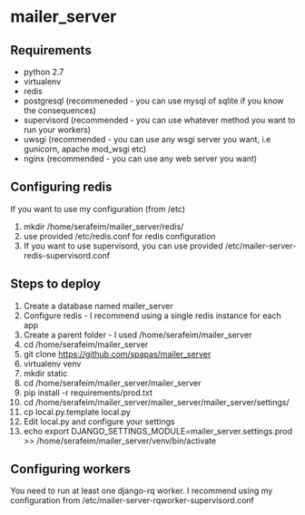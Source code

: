 mailer_server
=============


Requirements
------------

- python 2.7
- virtualenv
- redis
- postgresql (recommeneded - you can use mysql of sqlite if you know the consequences)
- supervisord (recommended - you can use whatever method you want to run your workers)
- uwsgi (recommended - you can use any wsgi server you want, i.e gunicorn, apache mod_wsgi etc)
- nginx (recommended - you can use any web server you want)

Configuring redis
-----------------
If you want to use my configuration (from /etc)
1. mkdir /home/serafeim/mailer_server/redis/
1. use provided /etc/redis.conf for redis configuration
1. If you want to use supervisord, you can use provided /etc/mailer-server-redis-supervisord.conf

Steps to deploy
---------------

1. Create a database named mailer_server
1. Configure redis - I recommend using a single redis instance for each app
1. Create a parent folder - I used /home/serafeim/mailer_server
1. cd /home/serafeim/mailer_server
1. git clone https://github.com/spapas/mailer_server
1. virtualenv venv
1. mkdir static
1. cd /home/serafeim/mailer_server/mailer_server
1. pip install -r requirements/prod.txt
1. cd /home/serafeim/mailer_server/mailer_server/mailer_server/settings/
1. cp local.py.template local.py
1. Edit local.py and configure your settings
1. echo export DJANGO_SETTINGS_MODULE=mailer_server.settings.prod >> /home/serafeim/mailer_server/venv/bin/activate

Configuring workers
-------------------

You need to run at least one django-rq worker. I recommend using my configuration from
/etc/mailer-server-rqworker-supervisord.conf